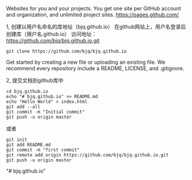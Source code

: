 
Websites for you and your projects.
You get one site per GitHub account and organization, and unlimited project sites.
https://pages.github.com/

1, 创建以用户名命名的库地址（bjq.github.io）
	在github网站上，用户名登录后创建库（用户名.github.io）
	访问地址： https://github.com/bjq/bjq.github.io.git
	
	git clone https://github.com/bjq/bjq.github.io

Get started by creating a new file or uploading an existing file. We recommend every repository include a README, LICENSE, and .gitignore.

2, 提交文档到github库中

	cd bjq.github.io
	echo "# bjq.github.io" >> README.md
	echo "Hello World" > index.html
	git add --all
	git commit -m "Initial commit"
	git push -u origin master

或者

	git init
	git add README.md
	git commit -m "first commit"
	git remote add origin https://github.com/bjq/bjq.github.io.git
	git push -u origin master


"# bjq.github.io" 
